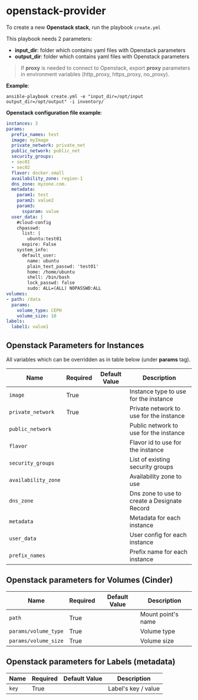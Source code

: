 # openstack-provider

To create a new __Openstack stack__, run the playbook `create.yml`
		
This playbook needs 2 parameters:

- **input_dir**: folder which contains yaml files with Openstack parameters
- **output_dir**: folder which contains yaml files with Openstack parameters


> If **proxy** is needed to connect to Openstack, export **proxy** parameters in environment variables (http\_proxy, https\_proxy, no\_proxy).


__Example__:

```
ansible-playbook create.yml -e "input_dir=/opt/input output_dir=/opt/output" -i inventory/
```

__Openstack configuration file example__:

```yaml
instances: 3
params:
  prefix_names: test
  image: myImage
  private_network: private_net
  public_network: public_net
  security_groups: 
  - sec01
  - sec02
  flavor: docker.small
  availability_zone: region-1
  dns_zone: myzone.com.
  metadata:
    param1: test
    param2: value2
    param3:
      ssparam: value
  user_data: |
    #cloud-config    
    chpasswd:
      list: |
        ubuntu:test01
      expire: False
    system_info:
      default_user:
        name: ubuntu
        plain_text_passwd: 'test01'
        home: /home/ubuntu
        shell: /bin/bash
        lock_passwd: false
        sudo: ALL=(ALL) NOPASSWD:ALL
volumes:
- path: /data
  params:
    volume_type: CEPH
    volume_size: 10
labels:
  label1: value1
```

## Openstack Parameters for Instances

All variables which can be overridden as in table below (under **params** tag).

| Name           | Required | Default Value | Description                        |
| -------------- | -------- | ------------- | -----------------------------------|
| `image` |  True |   | Instance type to use for the instance |
| `private_network` |  True |  | Private network to use for the instance |
| `public_network` |   |  | Public network to use for the instance |
| `flavor` |   |  | Flavor id to use for the instance |
| `security_groups` |  |  | List of existing security groups |
| `availability_zone` |  |  | Availability zone to use |
| `dns_zone` |  |  | Dns zone to use to create a Designate Record|
| `metadata` |  |  | Metadata for each instance |
| `user_data` |  |  | User config for each instance |
| `prefix_names` |  |  | Prefix name for each instance |


## Openstack parameters for Volumes (Cinder)

| Name           | Required | Default Value | Description                        |
| -------------- | -------- | ------------- | -----------------------------------|
| `path` |  True |   | Mount point's name |
| `params/volume_type` |  True |  | Volume type |
| `params/volume_size` |  True |  | Volume size |


## Openstack parameters for Labels (metadata) 

| Name           | Required | Default Value | Description                        |
| -------------- | -------- | ------------- | -----------------------------------|
| `key` |  True |   | Label's key / value |
